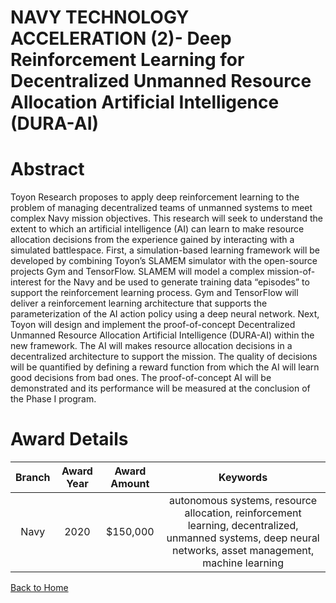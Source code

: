 
NAVY TECHNOLOGY ACCELERATION (2)- Deep Reinforcement Learning for Decentralized Unmanned Resource Allocation Artificial Intelligence (DURA-AI)
==============================================================================================================================================

# Abstract


Toyon Research proposes to apply deep reinforcement learning to the problem of managing decentralized teams of unmanned systems to meet complex Navy mission objectives. This research will seek to understand the extent to which an artificial intelligence (AI) can learn to make resource allocation decisions from the experience gained by interacting with a simulated battlespace. First, a simulation-based learning framework will be developed by combining Toyon’s SLAMEM simulator with the open-source projects Gym and TensorFlow. SLAMEM will model a complex mission-of-interest for the Navy and be used to generate training data “episodes” to support the reinforcement learning process. Gym and TensorFlow will deliver a reinforcement learning architecture that supports the parameterization of the AI action policy using a deep neural network. Next, Toyon will design and implement the proof-of-concept Decentralized Unmanned Resource Allocation Artificial Intelligence (DURA-AI) within the new framework. The AI will makes resource allocation decisions in a decentralized architecture to support the mission. The quality of decisions will be quantified by defining a reward function from which the AI will learn good decisions from bad ones. The proof-of-concept AI will be demonstrated and its performance will be measured at the conclusion of the Phase I program.  

# Award Details

|Branch|Award Year|Award Amount|Keywords|
| :---: | :---: | :---: | :---: |
|Navy|2020|$150,000|autonomous systems, resource allocation, reinforcement learning, decentralized, unmanned systems, deep neural networks, asset management, machine learning|
  
  


[Back to Home](https://github.com/chrischow/dod_sbir_awards/Reports/JH/#2090)